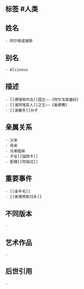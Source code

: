 ## 标签  #人类
## 姓名
	- 阿尔喀诺俄斯
## 别名
	- Alcinous
## 描述
	- [[德瑞帕内岛]]国王——《阿尔戈英雄纪》
	- [[淮阿喀亚人]]之王——《奥德赛》
	- [[波塞冬]]孙子
## 亲属关系
	- 父亲
	- 母亲
	- 兄弟姐妹
	- 子女[[瑙西卡]]
	- 配偶[[阿瑞忒]]
## 重要事件
	- [[金羊毛]]
	- [[奥德修斯归乡]]
## 不同版本
	-
## 艺术作品
	-
## 后世引用
	-
